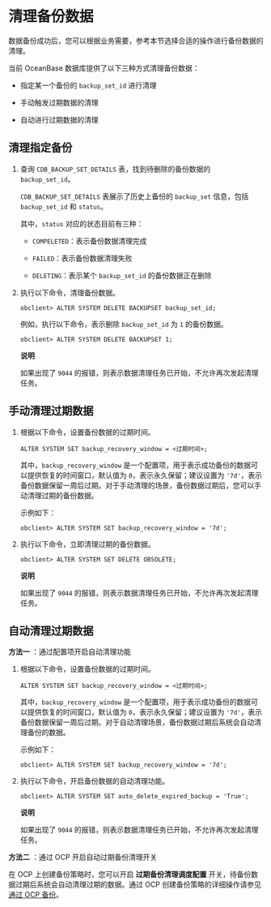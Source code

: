 清理备份数据 
===========================

数据备份成功后，您可以根据业务需要，参考本节选择合适的操作进行备份数据的清理。

当前 OceanBase 数据库提供了以下三种方式清理备份数据：

* 指定某一个备份的 `backup_set_id` 进行清理

  

* 手动触发过期数据的清理

  

* 自动进行过期数据的清理

  




清理指定备份 
---------------------------

1. 查询 `CDB_BACKUP_SET_DETAILS` 表，找到待删除的备份数据的 `backup_set_id`。

   `CDB_BACKUP_SET_DETAILS` 表展示了历史上备份的 `backup_set` 信息，包括 `backup_set_id` 和 `status`。

   其中，`status` 对应的状态目前有三种：
   * `COMPELETED`：表示备份数据清理完成

     
   
   * `FAILED`：表示备份数据清理失败

     
   
   * `DELETING`：表示某个 `backup_set_id` 的备份数据正在删除

     
   

   

2. 执行以下命令，清理备份数据。

       obclient> ALTER SYSTEM DELETE BACKUPSET backup_set_id;

   

   例如，执行以下命令，表示删除 `backup_set_id` 为 `1` 的备份数据。

       obclient> ALTER SYSTEM DELETE BACKUPSET 1;

   
   **说明**

   

   如果出现了 `9044` 的报错，则表示数据清理任务已开始，不允许再次发起清理任务。
   




手动清理过期数据 
-----------------------------

1. 根据以下命令，设置备份数据的过期时间。

       ALTER SYSTEM SET backup_recovery_window = <过期时间>;

   

   其中，`backup_recovery_window` 是一个配置项，用于表示成功备份的数据可以提供恢复的时间窗口，默认值为 `0`，表示永久保留；建议设置为 `'7d'`，表示备份数据保留一周后过期。对于手动清理的场景，备份数据过期后，您可以手动清理过期的备份数据。

   示例如下：

       obclient> ALTER SYSTEM SET backup_recovery_window = '7d';

   

2. 执行以下命令，立即清理过期的备份数据。

       obclient> ALTER SYSTEM SET DELETE OBSOLETE;

   
   **说明**

   

   如果出现了 `9044` 的报错，则表示数据清理任务已开始，不允许再次发起清理任务。
   




自动清理过期数据 
-----------------------------

**方法一** ：通过配置项开启自动清理功能

1. 根据以下命令，设置备份数据的过期时间。

       ALTER SYSTEM SET backup_recovery_window = <过期时间>;

   

   其中，`backup_recovery_window` 是一个配置项，用于表示成功备份的数据可以提供恢复的时间窗口，默认值为 `0`，表示永久保留；建议设置为 `'7d'`，表示备份数据保留一周后过期。对于自动清理场景，备份数据过期后系统会自动清理备份的数据。

   示例如下：

       obclient> ALTER SYSTEM SET backup_recovery_window = '7d';

   

2. 执行以下命令，开启备份数据的自动清理功能。

       obclient> ALTER SYSTEM SET auto_delete_expired_backup = 'True';

   
   **说明**

   

   如果出现了 `9044` 的报错，则表示数据清理任务已开始，不允许再次发起清理任务。
   




**方法二** ：通过 OCP 开启自动过期备份清理开关

在 OCP 上创建备份策略时，您可以开启 **过期备份清理调度配置** 开关，待备份数据过期后系统会自动清理过期的数据。通过 OCP 创建备份策略的详细操作请参见 [通过 OCP 备份]()。
